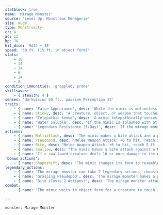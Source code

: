 ```yaml
---
statblock: true
name: 'Mirage Monster'
source: 'Level Up: Monstrous Menagerie'
size: Huge
type: Monstrosity
cr: 4
ac: 12
hp: 76
hit_dice: '9d12 + 18'
speed: '30 ft. (15 ft. in object form)'
stats:
    - 18
    - 14
    - 14
    - 6
    - 14
    - 8
condition_immunities: 'grappled, prone'
skillsaves:
    - { stealth: 4 }
senses: 'darkvision 60 ft., passive Perception 12'
traits:
    - { name: 'False Appearance', desc: 'While the mimic is motionless, it is indistinguishable from an inanimate object.' }
    - { name: Sticky, desc: 'A creature, object, or weapon that touches the mimic is stuck to the mimic. A creature can use an action to make a DC 14 Strength check, freeing itself or an object or creature within reach on a success. The effect also ends when the mimic chooses to end it or when the mimic dies.' }
    - { name: 'Telepathic Sense', desc: 'A mimic telepathically senses the presence of humanoids within 120 feet and gains a mental image of any inanimate object desired by any of the creatures it senses. This ability is blocked by 3 feet of wood or dirt, 1 foot of stone, 1 inch of common metal, or a thin sheet of lead.' }
    - { name: 'Water Soluble', desc: 'If the mimic is splashed with at least 1 gallon of water, it assumes its true form and the DC to escape its Sticky trait is reduced to 10 until the end of its next turn.' }
    - { name: 'Legendary Resistance (1/Day)', desc: 'If the mirage monster fails a saving throw, it can choose to succeed instead. When it does so, it immediately shapeshifts into its true form if it has not already done so.' }
actions:
    - { name: Multiattack, desc: 'The mimic makes a bite attack and a pseudopod attack.' }
    - { name: Pseudopod, desc: "Melee Weapon Attack: +6 to hit, reach 5 ft., one target. Hit: 6 (1d4 + 4) bludgeoning damage, and the target is subjected to the mimic's Sticky trait." }
    - { name: Bite, desc: "Melee Weapon Attack: +6 to hit, reach 5 ft., one creature stuck to the mimic. Hit: 9 (2d4 + 4) piercing damage, and the target is restrained until it is no longer stuck to the mimic. While a creature is restrained by the mimic, the mimic can't bite a different creature." }
    - { name: Swallow, desc: "The mimic makes a bite attack against a Medium or smaller creature restrained by it. If the attack hits and the mimic has not swallowed another creature, the target is swallowed and no longer stuck to the mimic. A swallowed creature has total cover from attacks from outside the mimic, is blinded and restrained, and takes 5 (2d4) acid damage at the start of each of the mimic's turns." }
    - { name: 'If a swallowed creature deals 10 or more damage to the mimic in a single turn, or if the mimic dies, the target falls prone in an unoccupied space of its choice within 5 feet of the mimic and is no longer swallowed', desc: '' }
'bonus actions':
    - { name: Shapeshift, desc: 'The mimic changes its form to resemble an inanimate object of its approximate size or changes into its true form, which is an amorphous blob. Objects it is carrying or stuck to are not transformed. While shapeshifted, its statistics are unchanged. It reverts to its true form if it dies.' }
legendary_actions:
    - { name: 'The mirage monster can take 2 legendary actions, choosing from the options below', desc: "Only one legendary action can be used at a time and only at the end of another creature's turn. It regains spent legendary actions at the start of its turn." }
    - { name: 'Grasping Pseudopod', desc: 'The mirage monster makes a pseudopod attack with a range of 15 feet. On a hit, the target makes a DC 14 Strength saving throw. On a failure, the target is pulled up to 15 feet towards the mirage monster.' }
    - { name: 'Bite (Costs 2 Actions)', desc: 'The mirage monster attacks with its bite.' }
combat:
    - { name: 'The mimic waits in object form for a creature to touch it and then uses its bite', desc: 'If a creature within 5 feet of it shows no inclination to touch it, it attacks with its pseudopod and then bites the stuck target. The mimic tries to swallow creatures it has restrained, using its pseudopod to defend itself against other assailants. If the mimic swallows a creature, it shifts to its true form and tries to escape.' }

---
```

```statblock
monster: Mirage Monster
```
